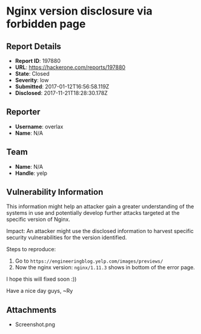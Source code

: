 # Nginx version disclosure via forbidden page

## Report Details
- **Report ID**: 197880
- **URL**: https://hackerone.com/reports/197880
- **State**: Closed
- **Severity**: low
- **Submitted**: 2017-01-12T16:56:58.119Z
- **Disclosed**: 2017-11-21T18:28:30.178Z

## Reporter
- **Username**: overlax
- **Name**: N/A

## Team
- **Name**: N/A
- **Handle**: yelp

## Vulnerability Information
This information might help an attacker gain a greater understanding of the systems in use and potentially develop further attacks targeted at the specific version of Nginx.

Impact: 
An attacker might use the disclosed information to harvest specific security vulnerabilities for the version identified.

Steps to reproduce: 
1. Go to ```https://engineeringblog.yelp.com/images/previews/```
2. Now the nginx version: ```nginx/1.11.3```  shows in bottom of the error page.

I hope this will fixed soon :)) 

Have a nice day guys,
~Ry 



## Attachments
- Screenshot.png
